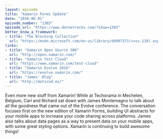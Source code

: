 ```yaml
---
layout: episode
title: "Xamarin Forms Update"
date: "2016-06-01"
episode_number: "1303"
episode_url: "https://www.dotnetrocks.com/?show=1303"
better_know_a_framework:
- title: "The Blocking Collection"
  url: "https://msdn.microsoft.com/en-us/library/dd997371(v=vs.110).aspx"
links:
- title: "Xamarin Open Source SDK"
  url: "http://open.xamarin.com/"
- title: "Xamarin Test Cloud"
  url: "https://www.xamarin.com/test-cloud"
- title: "Xamarin Evolve 2016"
  url: "https://evolve.xamarin.com/"
- title: "James' Blog"
  url: "http://motzcod.es/"
---
```


Even more new stuff from Xamarin! While at Techorama in Mechelen, Belgium, Carl and Richard sat down with James Montemagno to talk about all the goodness that came out of the Evolve conference. The conversation focuses first on the new edition of Xamarin Forms, building UI abstracts for your mobile apps to increase your code sharing across platforms. James also talks about data pages as a way to present data on your mobile apps, with some great styling options. Xamarin is continuing to build awesome things!
